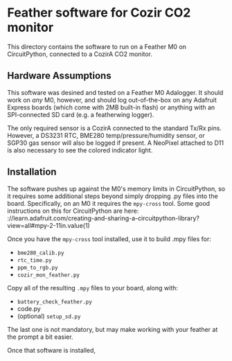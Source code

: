 # Feather software for Cozir CO2 monitor

This directory contains the software to run on a Feather M0 on CircuitPython, connected to a CozirA CO2 monitor.

## Hardware Assumptions

This software was desined and tested on a Feather M0 Adalogger.  It should work on *any* M0, however, and should log out-of-the-box on any Adafruit Express boards (which come with 2MB built-in flash) or anything with an SPI-connected SD card (e.g. a featherwing logger).

The only required sensor is a CozirA connected to the standard Tx/Rx pins.  However, a DS3231 RTC, BME280 temp/pressure/humidity sensor, or SGP30 gas sensor will also be logged if present.
A NeoPixel attached to D11 is also necessary to see the colored indicator light.

## Installation

The software pushes up against the M0's memory limits in CircuitPython, so it requires some additional steps beyond simply dropping .py files into the board.  Specifically, on an M0 it requires the `mpy-cross` tool. Some good instructions on this for CircuitPython are here:
    ://learn.adafruit.com/creating-and-sharing-a-circuitpython-library?view=all#mpy-2-11in.value(1)

Once you have the `mpy-cross` tool installed, use it to build .mpy files for:

* `bme280_calib.py`
* `rtc_time.py`
* `ppm_to_rgb.py`
* `cozir_mon_feather.py`

Copy all of the resulting `.mpy` files to your board, along with:

* `battery_check_feather.py`
* code.py
* (optional) `setup_sd.py`

The last one is not mandatory, but may make working with your feather at the prompt a bit easier.

Once that software is installed, 

